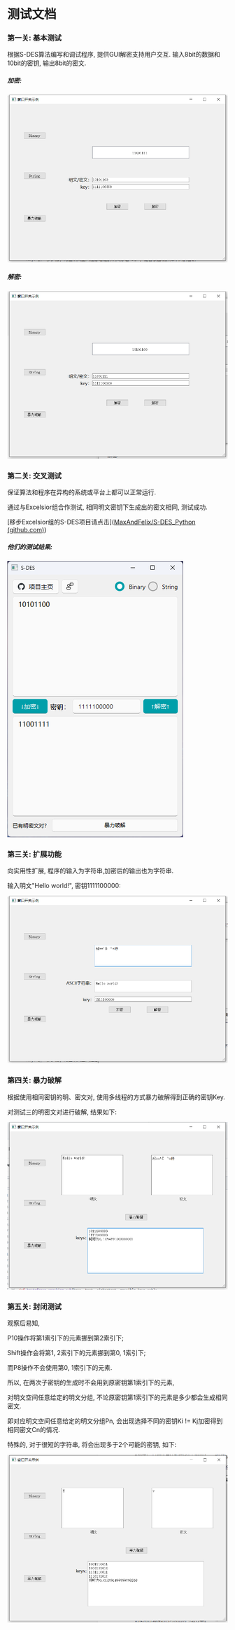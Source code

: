 # 测试文档

### 第一关: 基本测试

根据S-DES算法编写和调试程序, 提供GUI解密支持用户交互. 输入8bit的数据和10bit的密钥, 输出8bit的密文. 

##### 加密:

![S-DES/pngs/1_1.png at main · DeusExMachina2/S-DES (github.com)](https://github.com/DeusExMachina2/S-DES/blob/main/pngs/1_1.png)

##### 解密:

![S-DES/pngs/1_2.png at main · DeusExMachina2/S-DES (github.com)](https://github.com/DeusExMachina2/S-DES/blob/main/pngs/1_2.png)

### 第二关: 交叉测试

保证算法和程序在异构的系统或平台上都可以正常运行.

通过与Excelsior组合作测试, 相同明文密钥下生成出的密文相同, 测试成功.

[移步Excelsior组的S-DES项目请点击]([MaxAndFelix/S-DES_Python (github.com)](https://github.com/MaxAndFelix/S-DES_Python))

##### 他们的测试结果:

![S-DES/pngs/2.png at main · DeusExMachina2/S-DES (github.com)](https://github.com/DeusExMachina2/S-DES/blob/main/pngs/2.png)

### 第三关: 扩展功能

向实用性扩展, 程序的输入为字符串,加密后的输出也为字符串.

输入明文"Hello world!", 密钥1111100000:

![S-DES/pngs/3.png at main · DeusExMachina2/S-DES (github.com)](https://github.com/DeusExMachina2/S-DES/blob/main/pngs/3.png)

### 第四关: 暴力破解

根据使用相同密钥的明、密文对, 使用多线程的方式暴力破解得到正确的密钥Key.

对测试三的明密文对进行破解, 结果如下: 

![S-DES/pngs/4.png at main · DeusExMachina2/S-DES (github.com)](https://github.com/DeusExMachina2/S-DES/blob/main/pngs/4.png)

### 第五关: 封闭测试

观察后易知,

P10操作将第1索引下的元素挪到第2索引下;

Shift操作会将第1, 2索引下的元素挪到第0, 1索引下;

而P8操作不会使用第0, 1索引下的元素.

所以, 在两次子密钥的生成时不会用到原密钥第1索引下的元素,

对明文空间任意给定的明文分组, 不论原密钥第1索引下的元素是多少都会生成相同密文.

即对应明文空间任意给定的明文分组Pn, 会出现选择不同的密钥Ki != Kj加密得到相同密文Cn的情况.

特殊的, 对于很短的字符串, 将会出现多于2个可能的密钥, 如下:

![S-DES/pngs/5.png at main · DeusExMachina2/S-DES (github.com)](https://github.com/DeusExMachina2/S-DES/blob/main/pngs/5.png)

